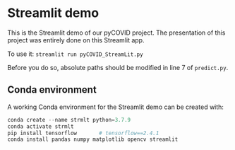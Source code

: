 # Streamlit demo

This is the Streamlit demo of our pyCOVID project. The presentation of this project was entirely done on this Streamlit app.

To use it: `streamlit run pyCOVID_StreamLit.py`

Before you do so, absolute paths should be modified in line 7 of `predict.py`.


## Conda environment

A working Conda environment for the Streamlit demo can be created with:

```python
conda create --name strmlt python=3.7.9
conda activate strmlt
pip install tensorflow       # tensorflow==2.4.1
conda install pandas numpy matplotlib opencv streamlit
```
